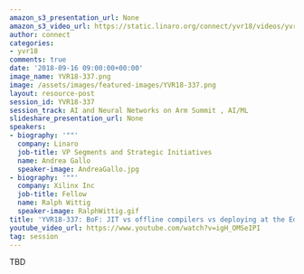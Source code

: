 ```yaml
---
amazon_s3_presentation_url: None
amazon_s3_video_url: https://static.linaro.org/connect/yvr18/videos/yvr18-337.mp4
author: connect
categories:
- yvr18
comments: true
date: '2018-09-16 09:00:00+00:00'
image_name: YVR18-337.png
image: /assets/images/featured-images/YVR18-337.png
layout: resource-post
session_id: YVR18-337
session_track: AI and Neural Networks on Arm Summit , AI/ML
slideshare_presentation_url: None
speakers:
- biography: '""'
  company: Linaro
  job-title: VP Segments and Strategic Initiatives
  name: Andrea Gallo
  speaker-image: AndreaGallo.jpg
- biography: '""'
  company: Xilinx Inc
  job-title: Fellow
  name: Ralph Wittig
  speaker-image: RalphWittig.gif
title: 'YVR18-337: BoF: JIT vs offline compilers vs deploying at the Edge'
youtube_video_url: https://www.youtube.com/watch?v=igH_OMSeIPI
tag: session
---
```


TBD
